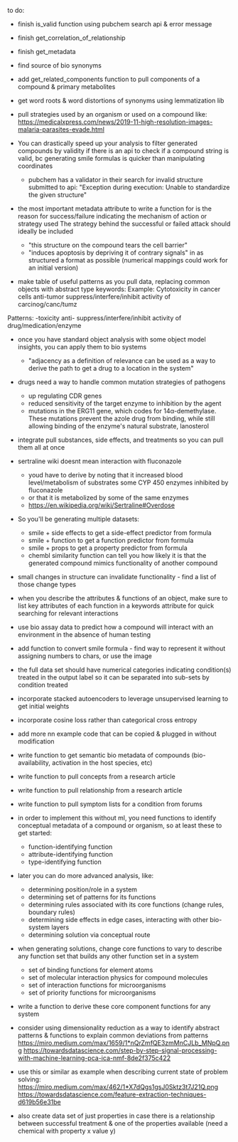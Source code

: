 to do:
- finish is_valid function using pubchem search api & error message

- finish get_correlation_of_relationship

- finish get_metadata

- find source of bio synonyms

- add get_related_components function to pull components of a compound & primary metabolites

- get word roots & word distortions of synonyms using lemmatization lib

- pull strategies used by an organism or used on a compound like: 
  https://medicalxpress.com/news/2019-11-high-resolution-images-malaria-parasites-evade.html

- You can drastically speed up your analysis to filter generated compounds by validity if there is an api to check if a compound string is valid, bc generating smile formulas is quicker than manipulating coordinates
  - pubchem has a validator in their search for invalid structure submitted to api: "Exception during execution: Unable to standardize the given structure"

- the most important metadata attribute to write a function for is the reason for success/failure indicating the mechanism of action or strategy used
  The strategy behind the successful or failed attack should ideally be included
    - "this structure on the compound tears the cell barrier"
    - "induces apoptosis by depriving it of contrary signals"
  in as structured a format as possible (numerical mappings could work for an initial version)

-  make table of useful patterns as you pull data, replacing common objects with abstract type keywords:
  Example:
    Cytotoxicity in cancer cells
    anti-tumor
    suppress/interfere/inhibit activity of carcinog/canc/tumz

  Patterns:
    <component object>-toxicity
    anti-<component object of illness>
    suppress/interfere/inhibit activity of drug/medication/enzyme

- once you have standard object analysis with some object model insights, you can apply them to bio systems
  - "adjacency as a definition of relevance can be used as a way to derive the path to get a drug to a location in the system"

- drugs need a way to handle common mutation strategies of pathogens
  - up regulating CDR genes
  - reduced sensitivity of the target enzyme to inhibition by the agent
  - mutations in the ERG11 gene, which codes for 14α-demethylase. These mutations prevent the azole drug from binding, while still allowing binding of the enzyme's natural substrate, lanosterol

- integrate pull substances, side effects, and treatments so you can pull them all at once

- sertraline wiki doesnt mean interaction with fluconazole 
  - youd have to derive by noting that it increased blood level/metabolism of substrates some CYP 450 enzymes inhibited by fluconazole
  - or that it is metabolized by some of the same enzymes
  - https://en.wikipedia.org/wiki/Sertraline#Overdose

- So you'll be generating multiple datasets:
  - smile + side effects to get a side-effect predictor from formula
  - smile + function to get a function predictor from formula
  - smile + props to get a property predictor from formula
  - chembl similarity function can tell you how likely it is that the generated compound mimics functionality of another compound
- small changes in structure can invalidate functionality - find a list of those change types
- when you describe the attributes & functions of an object, make sure to list key attributes of each function in a keywords attribute for quick searching for relevant interactions
- use bio assay data to predict how a compound will interact with an environment in the absence of human testing
- add function to convert smile formula - find way to represent it without assigning numbers to chars, or use the image
- the full data set should have numerical categories indicating condition(s) treated in the output label so it can be separated into sub-sets by condition treated
- incorporate stacked autoencoders to leverage unsupervised learning to get initial weights
- incorporate cosine loss rather than categorical cross entropy
- add more nn example code that can be copied & plugged in without modification
- write function to get semantic bio metadata of compounds (bio-availability, activation in the host species, etc)
- write function to pull concepts from a research article 
- write function to pull relationship from a research article
- write function to pull symptom lists for a condition from forums
- in order to implement this without ml, you need functions to identify conceptual metadata of a compound or organism, so at least these to get started:
  - function-identifying function 
  - attribute-identifying function 
  - type-identifying function
- later you can do more advanced analysis, like:
  - determining position/role in a system 
  - determining set of patterns for its functions 
  - determining rules associated with its core functions (change rules, boundary rules)
  - determining side effects in edge cases, interacting with other bio-system layers
  - determining solution via conceptual route
- when generating solutions, change core functions to vary to describe any function set that builds any other function set in a system
  - set of binding functions for element atoms
  - set of molecular interaction physics for compound molecules
  - set of interaction functions for microorganisms
  - set of priority functions for microorganisms
- write a function to derive these core component functions for any system
- consider using dimensionality reduction as a way to identify abstract patterns & functions to explain common deviations from patterns
  https://miro.medium.com/max/1659/1*nQrZmfQE3zmMnCJLb_MNpQ.png
  https://towardsdatascience.com/step-by-step-signal-processing-with-machine-learning-pca-ica-nmf-8de2f375c422

- use this or similar as example when describing current state of problem solving: 
  https://miro.medium.com/max/462/1*X7dQgs1gsJ0Sktz3t7J21Q.png
  https://towardsdatascience.com/feature-extraction-techniques-d619b56e31be

- also create data set of just properties in case there is a relationship between successful treatment & one of the properties available (need a chemical with property x value y)
